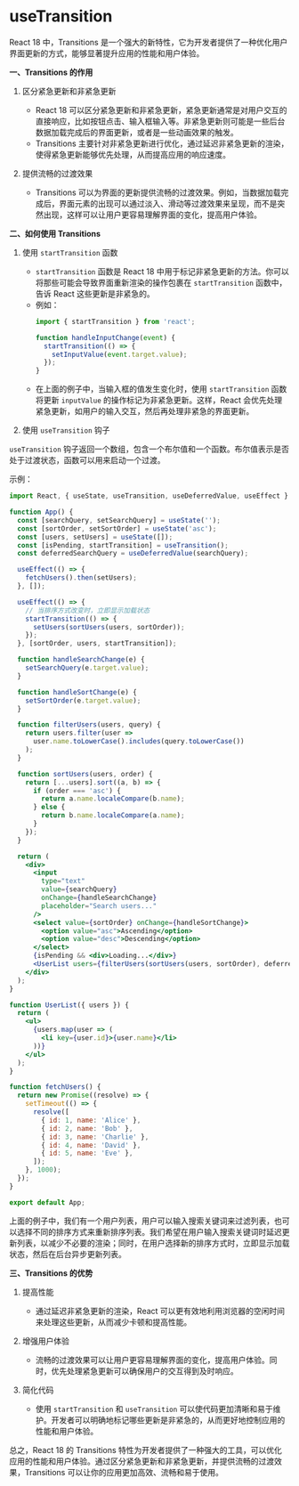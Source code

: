 # useTransition
React 18 中，Transitions 是一个强大的新特性，它为开发者提供了一种优化用户界面更新的方式，能够显著提升应用的性能和用户体验。

**一、Transitions 的作用**

1. 区分紧急更新和非紧急更新
   - React 18 可以区分紧急更新和非紧急更新，紧急更新通常是对用户交互的直接响应，比如按钮点击、输入框输入等。非紧急更新则可能是一些后台数据加载完成后的界面更新，或者是一些动画效果的触发。
   - Transitions 主要针对非紧急更新进行优化，通过延迟非紧急更新的渲染，使得紧急更新能够优先处理，从而提高应用的响应速度。

2. 提供流畅的过渡效果
   - Transitions 可以为界面的更新提供流畅的过渡效果。例如，当数据加载完成后，界面元素的出现可以通过淡入、滑动等过渡效果来呈现，而不是突然出现，这样可以让用户更容易理解界面的变化，提高用户体验。

**二、如何使用 Transitions**

1. 使用 `startTransition` 函数
   - `startTransition` 函数是 React 18 中用于标记非紧急更新的方法。你可以将那些可能会导致界面重新渲染的操作包裹在 `startTransition` 函数中，告诉 React 这些更新是非紧急的。
   - 例如：
     ```javascript
     import { startTransition } from 'react';

     function handleInputChange(event) {
       startTransition(() => {
         setInputValue(event.target.value);
       });
     }
     ```
   - 在上面的例子中，当输入框的值发生变化时，使用 `startTransition` 函数将更新 `inputValue` 的操作标记为非紧急更新。这样，React 会优先处理紧急更新，如用户的输入交互，然后再处理非紧急的界面更新。

2. 使用 `useTransition` 钩子

`useTransition` 钩子返回一个数组，包含一个布尔值和一个函数。布尔值表示是否处于过渡状态，函数可以用来启动一个过渡。

示例：
```jsx
import React, { useState, useTransition, useDeferredValue, useEffect } from 'react';

function App() {
  const [searchQuery, setSearchQuery] = useState('');
  const [sortOrder, setSortOrder] = useState('asc');
  const [users, setUsers] = useState([]);
  const [isPending, startTransition] = useTransition();
  const deferredSearchQuery = useDeferredValue(searchQuery);

  useEffect(() => {
    fetchUsers().then(setUsers);
  }, []);

  useEffect(() => {
    // 当排序方式改变时，立即显示加载状态
    startTransition(() => {
      setUsers(sortUsers(users, sortOrder));
    });
  }, [sortOrder, users, startTransition]);

  function handleSearchChange(e) {
    setSearchQuery(e.target.value);
  }

  function handleSortChange(e) {
    setSortOrder(e.target.value);
  }

  function filterUsers(users, query) {
    return users.filter(user =>
      user.name.toLowerCase().includes(query.toLowerCase())
    );
  }

  function sortUsers(users, order) {
    return [...users].sort((a, b) => {
      if (order === 'asc') {
        return a.name.localeCompare(b.name);
      } else {
        return b.name.localeCompare(a.name);
      }
    });
  }

  return (
    <div>
      <input
        type="text"
        value={searchQuery}
        onChange={handleSearchChange}
        placeholder="Search users..."
      />
      <select value={sortOrder} onChange={handleSortChange}>
        <option value="asc">Ascending</option>
        <option value="desc">Descending</option>
      </select>
      {isPending && <div>Loading...</div>}
      <UserList users={filterUsers(sortUsers(users, sortOrder), deferredSearchQuery)} />
    </div>
  );
}

function UserList({ users }) {
  return (
    <ul>
      {users.map(user => (
        <li key={user.id}>{user.name}</li>
      ))}
    </ul>
  );
}

function fetchUsers() {
  return new Promise((resolve) => {
    setTimeout(() => {
      resolve([
        { id: 1, name: 'Alice' },
        { id: 2, name: 'Bob' },
        { id: 3, name: 'Charlie' },
        { id: 4, name: 'David' },
        { id: 5, name: 'Eve' },
      ]);
    }, 1000);
  });
}

export default App;
```
上面的例子中，我们有一个用户列表，用户可以输入搜索关键词来过滤列表，也可以选择不同的排序方式来重新排序列表。我们希望在用户输入搜索关键词时延迟更新列表，以减少不必要的渲染；同时，在用户选择新的排序方式时，立即显示加载状态，然后在后台异步更新列表。


**三、Transitions 的优势**

1. 提高性能
   - 通过延迟非紧急更新的渲染，React 可以更有效地利用浏览器的空闲时间来处理这些更新，从而减少卡顿和提高性能。

2. 增强用户体验
   - 流畅的过渡效果可以让用户更容易理解界面的变化，提高用户体验。同时，优先处理紧急更新可以确保用户的交互得到及时响应。

3. 简化代码
   - 使用 `startTransition` 和 `useTransition` 可以使代码更加清晰和易于维护。开发者可以明确地标记哪些更新是非紧急的，从而更好地控制应用的性能和用户体验。

总之，React 18 的 Transitions 特性为开发者提供了一种强大的工具，可以优化应用的性能和用户体验。通过区分紧急更新和非紧急更新，并提供流畅的过渡效果，Transitions 可以让你的应用更加高效、流畅和易于使用。